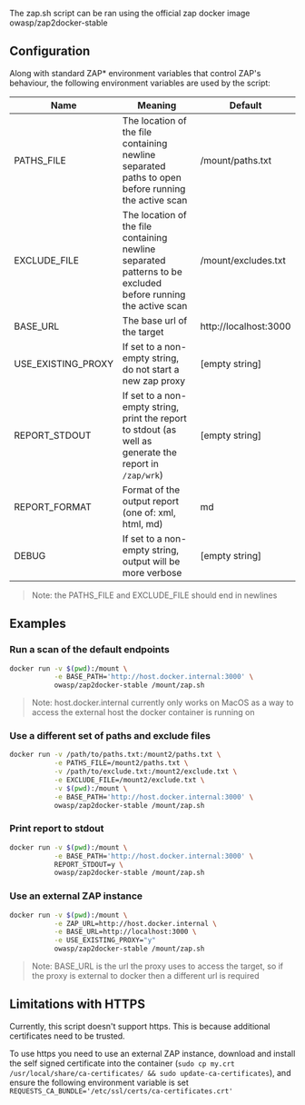 The zap.sh script can be ran using the official zap docker image owasp/zap2docker-stable

## Configuration

Along with standard ZAP* environment variables that control ZAP's behaviour,
the following environment variables are used by the script:

| Name | Meaning | Default |
|---|---|---|
| PATHS_FILE | The location of the file containing newline separated paths to open before running the active scan | /mount/paths.txt |
| EXCLUDE_FILE | The location of the file containing newline separated patterns to be excluded before running the active scan | /mount/excludes.txt |
| BASE_URL | The base url of the target | http://localhost:3000 |
| USE_EXISTING_PROXY | If set to a non-empty string, do not start a new zap proxy | \[empty string\] | 
| REPORT_STDOUT | If set to a non-empty string, print the report to stdout (as well as generate the report in `/zap/wrk`) | \[empty string\] |
| REPORT_FORMAT | Format of the output report (one of: xml, html, md) | md |
| DEBUG | If set to a non-empty string, output will be more verbose | \[empty string\] |

> Note: the PATHS_FILE and EXCLUDE_FILE should end in newlines

## Examples

### Run a scan of the default endpoints

```bash
docker run -v $(pwd):/mount \
           -e BASE_PATH='http://host.docker.internal:3000' \
           owasp/zap2docker-stable /mount/zap.sh
```

> Note: host.docker.internal currently only works on MacOS as a way to access the external host the docker container is running on

### Use a different set of paths and exclude files

```bash
docker run -v /path/to/paths.txt:/mount2/paths.txt \
           -e PATHS_FILE=/mount2/paths.txt \
           -v /path/to/exclude.txt:/mount2/exclude.txt \
           -e EXCLUDE_FILE=/mount2/exclude.txt \
           -v $(pwd):/mount \
           -e BASE_PATH='http://host.docker.internal:3000' \
           owasp/zap2docker-stable /mount/zap.sh
```

### Print report to stdout

```bash
docker run -v $(pwd):/mount \
           -e BASE_PATH='http://host.docker.internal:3000' \
           REPORT_STDOUT=y \
           owasp/zap2docker-stable /mount/zap.sh
```

### Use an external ZAP instance

```bash
docker run -v $(pwd):/mount \
           -e ZAP_URL=http://host.docker.internal \
           -e BASE_URL=http://localhost:3000 \
           -e USE_EXISTING_PROXY="y" 
           owasp/zap2docker-stable /mount/zap.sh
```

> Note: BASE_URL is the url the proxy uses to access the target,
> so if the proxy is external to docker then a different url is required

## Limitations with HTTPS

Currently, this script doesn't support https.
This is because additional certificates need to be trusted.

To use https you need to use an external ZAP instance,
download and install the self signed certificate into the container
(`sudo cp my.crt /usr/local/share/ca-certificates/ && sudo update-ca-certificates`),
and ensure the following environment variable is set `REQUESTS_CA_BUNDLE='/etc/ssl/certs/ca-certificates.crt'`
